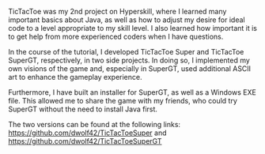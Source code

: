 TicTacToe was my 2nd project on Hyperskill, where I learned many important basics about Java, as well as how to adjust
my desire for ideal code to a level appropriate to my skill level. I also learned how important it is to get help from
more experienced coders when I have questions.

In the course of the tutorial, I developed TicTacToe Super and TicTacToe SuperGT, respectively, in two side projects.
In doing so, I implemented my own visions of the game and, especially in SuperGT, used additional ASCII art to enhance
the gameplay experience.

Furthermore, I have built an installer for SuperGT, as well as a Windows EXE file. This allowed me to share the game
with my friends, who could try SuperGT without the need to install Java first.

The two versions can be found at the following links:
https://github.com/dwolf42/TicTacToeSuper
and
https://github.com/dwolf42/TicTacToeSuperGT